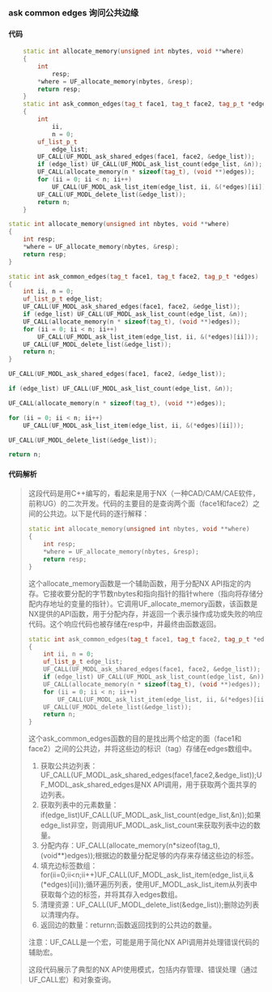 ### ask common edges 询问公共边缘

#### 代码

```cpp
    static int allocate_memory(unsigned int nbytes, void **where)  
    {  
        int  
            resp;  
        *where = UF_allocate_memory(nbytes, &resp);  
        return resp;  
    }  
    static int ask_common_edges(tag_t face1, tag_t face2, tag_p_t *edges)  
    {  
        int  
            ii,  
            n = 0;  
        uf_list_p_t  
            edge_list;  
        UF_CALL(UF_MODL_ask_shared_edges(face1, face2, &edge_list));  
        if (edge_list) UF_CALL(UF_MODL_ask_list_count(edge_list, &n));  
        UF_CALL(allocate_memory(n * sizeof(tag_t), (void **)edges));  
        for (ii = 0; ii < n; ii++)  
            UF_CALL(UF_MODL_ask_list_item(edge_list, ii, &(*edges)[ii]));  
        UF_CALL(UF_MODL_delete_list(&edge_list));  
        return n;  
    }

```

```cpp
static int allocate_memory(unsigned int nbytes, void **where)
{
    int resp;
    *where = UF_allocate_memory(nbytes, &resp);
    return resp;
}

```

```cpp
static int ask_common_edges(tag_t face1, tag_t face2, tag_p_t *edges)
{
    int ii, n = 0;
    uf_list_p_t edge_list;
    UF_CALL(UF_MODL_ask_shared_edges(face1, face2, &edge_list));
    if (edge_list) UF_CALL(UF_MODL_ask_list_count(edge_list, &n));
    UF_CALL(allocate_memory(n * sizeof(tag_t), (void **)edges));
    for (ii = 0; ii < n; ii++)
        UF_CALL(UF_MODL_ask_list_item(edge_list, ii, &(*edges)[ii]));
    UF_CALL(UF_MODL_delete_list(&edge_list));
    return n;
}

```

```cpp
UF_CALL(UF_MODL_ask_shared_edges(face1, face2, &edge_list));

```

```cpp
if (edge_list) UF_CALL(UF_MODL_ask_list_count(edge_list, &n));

```

```cpp
UF_CALL(allocate_memory(n * sizeof(tag_t), (void **)edges));

```

```cpp
for (ii = 0; ii < n; ii++)
    UF_CALL(UF_MODL_ask_list_item(edge_list, ii, &(*edges)[ii]));

```

```cpp
UF_CALL(UF_MODL_delete_list(&edge_list));

```

```cpp
return n;

```

#### 代码解析

> 这段代码是用C++编写的，看起来是用于NX（一种CAD/CAM/CAE软件，前称UG）的二次开发。代码的主要目的是查询两个面（face1和face2）之间的公共边。以下是代码的逐行解释：
>
> ```cpp
> static int allocate_memory(unsigned int nbytes, void **where)
> {
>     int resp;
>     *where = UF_allocate_memory(nbytes, &resp);
>     return resp;
> }
> ```
>
> 这个allocate_memory函数是一个辅助函数，用于分配NX API指定的内存。它接收要分配的字节数nbytes和指向指针的指针where（指向将存储分配内存地址的变量的指针）。它调用UF_allocate_memory函数，该函数是NX提供的API函数，用于分配内存，并返回一个表示操作成功或失败的响应代码。这个响应代码也被存储在resp中，并最终由函数返回。
>
> ```cpp
> static int ask_common_edges(tag_t face1, tag_t face2, tag_p_t *edges)
> {
>     int ii, n = 0;
>     uf_list_p_t edge_list;
>     UF_CALL(UF_MODL_ask_shared_edges(face1, face2, &edge_list));
>     if (edge_list) UF_CALL(UF_MODL_ask_list_count(edge_list, &n));
>     UF_CALL(allocate_memory(n * sizeof(tag_t), (void **)edges));
>     for (ii = 0; ii < n; ii++)
>         UF_CALL(UF_MODL_ask_list_item(edge_list, ii, &(*edges)[ii]));
>     UF_CALL(UF_MODL_delete_list(&edge_list));
>     return n;
> }
> ```
>
> 这个ask_common_edges函数的目的是找出两个给定的面（face1和face2）之间的公共边，并将这些边的标识（tag）存储在edges数组中。
>
> 1. 获取公共边列表：UF_CALL(UF_MODL_ask_shared_edges(face1,face2,&edge_list));UF_MODL_ask_shared_edges是NX API调用，用于获取两个面共享的边列表。
> 2. 获取列表中的元素数量：if(edge_list)UF_CALL(UF_MODL_ask_list_count(edge_list,&n));如果edge_list非空，则调用UF_MODL_ask_list_count来获取列表中边的数量。
> 3. 分配内存：UF_CALL(allocate_memory(n*sizeof(tag_t),(void**)edges));根据边的数量分配足够的内存来存储这些边的标签。
> 4. 填充边标签数组：for(ii=0;ii<n;ii++)UF_CALL(UF_MODL_ask_list_item(edge_list,ii,&(*edges)[ii]));循环遍历列表，使用UF_MODL_ask_list_item从列表中获取每个边的标签，并将其存入edges数组。
> 5. 清理资源：UF_CALL(UF_MODL_delete_list(&edge_list));删除边列表以清理内存。
> 6. 返回边的数量：returnn;函数返回找到的公共边的数量。
>
> 注意：UF_CALL是一个宏，可能是用于简化NX API调用并处理错误代码的辅助宏。
>
> 这段代码展示了典型的NX API使用模式，包括内存管理、错误处理（通过UF_CALL宏）和对象查询。
>
